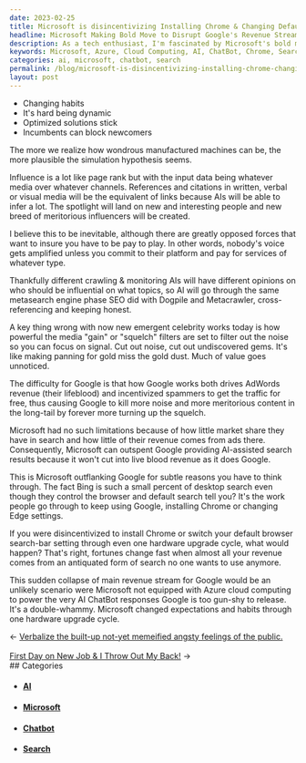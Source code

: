 ```yaml
---
date: 2023-02-25
title: Microsoft is disincentivizing Installing Chrome & Changing Default Search
headline: Microsoft Making Bold Move to Disrupt Google's Revenue Stream with Azure Cloud Computing
description: As a tech enthusiast, I'm fascinated by Microsoft's bold move to power AI ChatBot responses with Azure cloud computing and disincentivize users from installing Chrome or changing their default search settings. This could have a huge impact on Google's main revenue stream and completely shift the landscape of the tech industry. Learn more about this fascinating development and its potential implications.
keywords: Microsoft, Azure, Cloud Computing, AI, ChatBot, Chrome, Search, Revenue Stream, Habits, Hardware, Upgrade, Shift, Fortunes
categories: ai, microsoft, chatbot, search
permalink: /blog/microsoft-is-disincentivizing-installing-chrome-changing-default-search/
layout: post
---
```



- Changing habits
- It's hard being dynamic
- Optimized solutions stick
- Incumbents can block newcomers

The more we realize how wondrous manufactured machines can be, the more plausible the simulation hypothesis seems.

Influence is a lot like page rank but with the input data being whatever media over whatever channels. References and citations in written, verbal or visual media will be the equivalent of links because AIs will be able to infer a lot. The spotlight will land on new and interesting people and new breed of meritorious influencers will be created.

I believe this to be inevitable, although there are greatly opposed forces that want to insure you have to be pay to play. In other words, nobody's voice gets amplified unless you commit to their platform and pay for services of whatever type.

Thankfully different crawling & monitoring AIs will have different opinions on who should be influential on what topics, so AI will go through the same metasearch engine phase SEO did with Dogpile and Metacrawler, cross-referencing and keeping honest.

A key thing wrong with now new emergent celebrity works today is how powerful the media "gain" or "squelch" filters are set to filter out the noise so you can focus on signal. Cut out noise, cut out undiscovered gems. It's like making panning for gold miss the gold dust. Much of value goes unnoticed.

The difficulty for Google is that how Google works both drives AdWords revenue (their lifeblood) and incentivized spammers to get the traffic for free, thus causing Google to kill more noise and more meritorious content in the long-tail by forever more turning up the squelch.

Microsoft had no such limitations because of how little market share they have in search and how little of their revenue comes from ads there. Consequently, Microsoft can outspent Google providing AI-assisted search results because it won't cut into live blood revenue as it does Google.

This is Microsoft outflanking Google for subtle reasons you have to think through. The fact Bing is such a small percent of desktop search even though they control the browser and default search tell you? It's the work people go through to keep using Google, installing Chrome or changing Edge settings.

If you were disincentivized to install Chrome or switch your default browser search-bar setting through even one hardware upgrade cycle, what would happen? That's right, fortunes change fast when almost all your revenue comes from an antiquated form of search no one wants to use anymore.

This sudden collapse of main revenue stream for Google would be an unlikely scenario were Microsoft not equipped with Azure cloud computing to power the very AI ChatBot responses Google is too gun-shy to release. It's a double-whammy. Microsoft changed expectations and habits through one hardware upgrade cycle.


<div class="arrow-links"><div class="post-nav-prev"><span class="arrow">&larr;&nbsp;</span><a href="/blog/verbalize-the-built-up-not-yet-memeified-angsty-feelings-of-the-public/">Verbalize the built-up not-yet memeified angsty feelings of the public.</a></div> &nbsp; <div class="post-nav-next"><a href="/blog/first-day-on-new-job-i-throw-out-my-back/">First Day on New Job & I Throw Out My Back!</a><span class="arrow">&nbsp;&rarr;</span></div></div>
## Categories

<ul>
<li><h4><a href='/ai/'>AI</a></h4></li>
<li><h4><a href='/microsoft/'>Microsoft</a></h4></li>
<li><h4><a href='/chatbot/'>Chatbot</a></h4></li>
<li><h4><a href='/search/'>Search</a></h4></li></ul>
